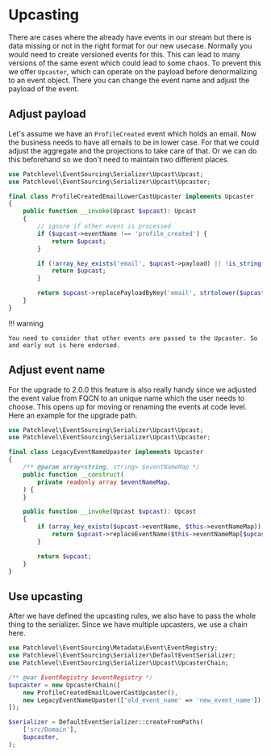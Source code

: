 # Upcasting

There are cases where the already have events in our stream but there is data missing or not in the right format for our
new usecase. Normally you would need to create versioned events for this. This can lead to many versions of the same
event which could lead to some chaos. To prevent this we offer `Upcaster`, which can operate on the payload before
denormalizing to an event object. There you can change the event name and adjust the payload of the event.

## Adjust payload

Let's assume we have an `ProfileCreated` event which holds an email. Now the business needs to have all emails to be in
lower case. For that we could adjust the aggregate and the projections to take care of that. Or we can do this
beforehand so we don't need to maintain two different places.

```php
use Patchlevel\EventSourcing\Serializer\Upcast\Upcast;
use Patchlevel\EventSourcing\Serializer\Upcast\Upcaster;

final class ProfileCreatedEmailLowerCastUpcaster implements Upcaster
{
    public function __invoke(Upcast $upcast): Upcast
    {
        // ignore if other event is processed
        if ($upcast->eventName !== 'profile_created') {
            return $upcast;
        }

        if (!array_key_exists('email', $upcast->payload) || !is_string($upcast->payload['email'])) {
            return $upcast;
        }

        return $upcast->replacePayloadByKey('email', strtolower($upcast->payload['email']));
    }
}
```
!!! warning

    You need to consider that other events are passed to the Upcaster. So and early out is here endorsed.
    
## Adjust event name

For the upgrade to 2.0.0 this feature is also really handy since we adjusted the event value from FQCN to an unique
name which the user needs to choose. This opens up for moving or renaming the events at code level. Here an example for
the upgrade path.

```php
use Patchlevel\EventSourcing\Serializer\Upcast\Upcast;
use Patchlevel\EventSourcing\Serializer\Upcast\Upcaster;

final class LegacyEventNameUpaster implements Upcaster
{
    /** @param array<string, string> $eventNameMap */
    public function __construct(
        private readonly array $eventNameMap,
    ) {
    }

    public function __invoke(Upcast $upcast): Upcast
    {
        if (array_key_exists($upcast->eventName, $this->eventNameMap)) {
            return $upcast->replaceEventName($this->eventNameMap[$upcast->eventName]);
        }

        return $upcast;
    }
}
```
## Use upcasting

After we have defined the upcasting rules, we also have to pass the whole thing to the serializer.
Since we have multiple upcasters, we use a chain here.

```php
use Patchlevel\EventSourcing\Metadata\Event\EventRegistry;
use Patchlevel\EventSourcing\Serializer\DefaultEventSerializer;
use Patchlevel\EventSourcing\Serializer\Upcast\UpcasterChain;

/** @var EventRegistry $eventRegistry */
$upcaster = new UpcasterChain([
    new ProfileCreatedEmailLowerCastUpcaster(),
    new LegacyEventNameUpaster(['old_event_name' => 'new_event_name']),
]);

$serializer = DefaultEventSerializer::createFromPaths(
    ['src/Domain'],
    $upcaster,
);
```